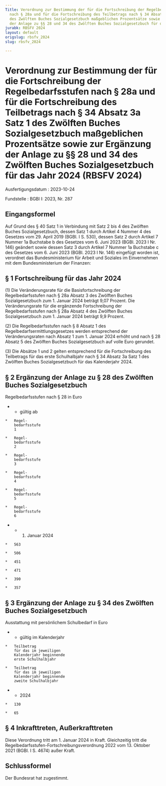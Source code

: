 ```yaml
---
Title: Verordnung zur Bestimmung der für die Fortschreibung der Regelbedarfsstufen
  nach § 28a und für die Fortschreibung des Teilbetrags nach § 34 Absatz 3a Satz 1
  des Zwölften Buches Sozialgesetzbuch maßgeblichen Prozentsätze sowie zur Ergänzung
  der Anlage zu §§ 28 und 34 des Zwölften Buches Sozialgesetzbuch für das Jahr 2024
jurabk: RBSFV 2024
layout: default
origslug: rbsfv_2024
slug: rbsfv_2024

---
```


# Verordnung zur Bestimmung der für die Fortschreibung der Regelbedarfsstufen nach § 28a und für die Fortschreibung des Teilbetrags nach § 34 Absatz 3a Satz 1 des Zwölften Buches Sozialgesetzbuch maßgeblichen Prozentsätze sowie zur Ergänzung der Anlage zu §§ 28 und 34 des Zwölften Buches Sozialgesetzbuch für das Jahr 2024 (RBSFV 2024)

Ausfertigungsdatum
:   2023-10-24

Fundstelle
:   BGBl I: 2023, Nr. 287


## Eingangsformel

Auf Grund des § 40 Satz 1 in Verbindung mit Satz 2 bis 4 des Zwölften Buches Sozialgesetzbuch, dessen Satz 1 durch Artikel 4 Nummer 4 des Gesetzes vom 29. April 2019 (BGBl. I S. 530), dessen Satz 2 durch Artikel 7 Nummer 1a Buchstabe b des Gesetzes vom 6. Juni 2023 (BGBl. 2023 I Nr. 146) geändert sowie dessen Satz 3 durch Artikel 7 Nummer 1a Buchstabe c des Gesetzes vom 6. Juni 2023 (BGBl. 2023 I Nr. 146) eingefügt worden ist, verordnet das Bundesministerium für Arbeit und Soziales im Einvernehmen mit dem Bundesministerium der Finanzen:


## § 1 Fortschreibung für das Jahr 2024

(1) Die Veränderungsrate für die Basisfortschreibung der Regelbedarfsstufen nach § 28a Absatz 3 des Zwölften Buches Sozialgesetzbuch zum 1. Januar 2024 beträgt 9,07 Prozent. Die Veränderungsrate für die ergänzende Fortschreibung der Regelbedarfsstufen nach § 28a Absatz 4 des Zwölften Buches Sozialgesetzbuch zum 1. Januar 2024 beträgt 9,9 Prozent.

(2) Die Regelbedarfsstufen nach § 8 Absatz 1 des Regelbedarfsermittlungsgesetzes werden entsprechend der Veränderungsraten nach Absatz 1 zum 1. Januar 2024 erhöht und nach § 28 Absatz 5 des Zwölften Buches Sozialgesetzbuch auf volle Euro gerundet.

(3) Die Absätze 1 und 2 gelten entsprechend für die Fortschreibung des Teilbetrags für das erste Schulhalbjahr nach § 34 Absatz 3a Satz 1 des Zwölften Buches Sozialgesetzbuch für das Kalenderjahr 2024.


## § 2 Ergänzung der Anlage zu § 28 des Zwölften Buches Sozialgesetzbuch

Regelbedarfsstufen nach § 28 in Euro

*    *   gültig ab

    *   Regel-
        bedarfsstufe
        1

    *   Regel-
        bedarfsstufe
        2

    *   Regel-
        bedarfsstufe
        3

    *   Regel-
        bedarfsstufe
        4

    *   Regel-
        bedarfsstufe
        5

    *   Regel-
        bedarfsstufe
        6


*    *   1. Januar 2024

    *   563

    *   506

    *   451

    *   471

    *   390

    *   357





## § 3 Ergänzung der Anlage zu § 34 des Zwölften Buches Sozialgesetzbuch

Ausstattung mit persönlichem Schulbedarf in Euro

*    *   gültig im Kalenderjahr

    *   Teilbetrag
        für das im jeweiligen
        Kalenderjahr beginnende
        erste Schulhalbjahr

    *   Teilbetrag
        für das im jeweiligen
        Kalenderjahr beginnende
        zweite Schulhalbjahr


*    *   2024

    *   130

    *   65





## § 4 Inkrafttreten, Außerkrafttreten

Diese Verordnung tritt am 1. Januar 2024 in Kraft. Gleichzeitig tritt die Regelbedarfsstufen-Fortschreibungsverordnung 2022 vom 13. Oktober 2021 (BGBl. I S. 4674) außer Kraft.


## Schlussformel

Der Bundesrat hat zugestimmt.

